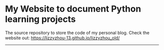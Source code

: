 # My Website to document Python learning projects

The source repository to store the code of my personal blog.
Check the website out: https://lizzyzhou-13.github.io/lizzyzhou_old/

---

